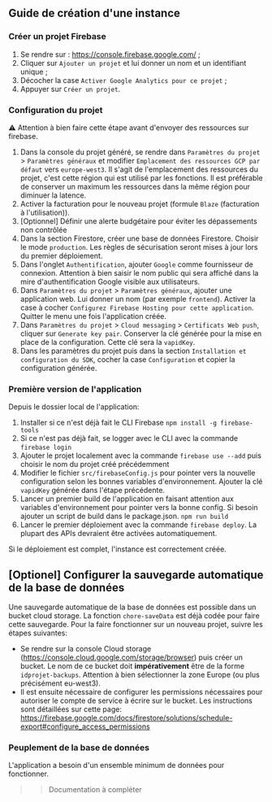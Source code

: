 ## Guide de création d'une instance

### Créer un projet Firebase

1. Se rendre sur : https://console.firebase.google.com/ ;
1. Cliquer sur `Ajouter un projet` et lui donner un nom et un identifiant unique ;
1. Décocher la case `Activer Google Analytics pour ce projet` ;
1. Appuyer sur `Créer un projet`.

### Configuration du projet

:warning: Attention à bien faire cette étape avant d'envoyer des ressources sur firebase.

1. Dans la console du projet généré, se rendre dans `Paramètres du projet` > `Paramètres généraux` et modifier `Emplacement des ressources GCP par défaut` vers `europe-west3`. Il s'agit de l'emplacement des ressources du projet, c'est cette région qui est utilisé par les fonctions. Il est préférable de conserver un maximum les ressources dans la même région pour diminuer la latence.
1. Activer la facturation pour le nouveau projet (formule `Blaze` (facturation à l'utilisation)).
1. [Optionnel] Définir une alerte budgétaire pour éviter les dépassements non contrôlée
1. Dans la section Firestore, créer une base de données Firestore. Choisir le mode `production`. Les règles de sécurisation seront mises à jour lors du premier déploiement.
1. Dans l'onglet `Authentification`, ajouter `Google` comme fournisseur de connexion. Attention à bien saisir le nom public qui sera affiché dans la mire d'authentification Google visible aux utilisateurs.
1. Dans `Paramètres du projet` > `Paramètres généraux`, ajouter une application web. Lui donner un nom (par exemple `frontend`). Activer la case à cocher `Configurez Firebase Hosting pour cette application`. Quitter le menu une fois l'application créée.
1. Dans `Paramètres du projet` > `Cloud messaging` > `Certificats Web push`, cliquer sur `Generate key pair`. Conserver la clé générée pour la mise en place de la configuration. Cette clé sera la `vapidKey`.
1. Dans les paramètres du projet puis dans la section `Installation et configuration du SDK`, cocher la case `Configuration` et copier la configuration générée.

### Première version de l'application

Depuis le dossier local de l'application:

1. Installer si ce n'est déjà fait le CLI Firebase `npm install -g firebase-tools`
1. Si ce n'est pas déjà fait, se logger avec le CLI avec la commande `firebase login`
1. Ajouter le projet localement avec la commande `firebase use --add` puis choisir le nom du projet créé précédemment
1. Modifier le fichier `src/firebaseConfig.js` pour pointer vers la nouvelle configuration selon les bonnes variables d'environnement. Ajouter la clé `vapidKey` générée dans l'étape précédente.
1. Lancer un premier build de l'application en faisant attention aux variables d'environnement pour pointer vers la bonne config. Si besoin ajouter un script de build dans le package.json. `npm run build`
1. Lancer le premier déploiement avec la commande `firebase deploy`. La plupart des APIs devraient être activées automatiquement.

Si le déploiement est complet, l'instance est correctement créée.

## [Optionel] Configurer la sauvegarde automatique de la base de données

Une sauvegarde automatique de la base de données est possible dans un bucket cloud storage. La fonction `chore-saveData` est déjà codée pour faire cette sauvegarde. Pour la faire fonctionner sur un nouveau projet, suivre les étapes suivantes:

- Se rendre sur la console Cloud storage (https://console.cloud.google.com/storage/browser) puis créer un bucket. Le nom de ce bucket doit **impérativement** être de la forme `idprojet-backups`. Attention à bien sélectionner la zone Europe (ou plus précisément eu-west3).
- Il est ensuite nécessaire de configurer les permissions nécessaires pour autoriser le compte de service à écrire sur le bucket. Les instructions sont détaillées sur cette page: https://firebase.google.com/docs/firestore/solutions/schedule-export#configure_access_permissions

### Peuplement de la base de données

L'application a besoin d'un ensemble minimum de données pour fonctionner.

> > Documentation à compléter
